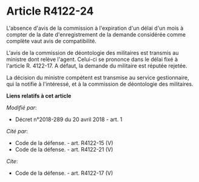 # Article R4122-24

L'absence d'avis de la commission à l'expiration d'un délai d'un mois à compter de la date d'enregistrement de la demande
considérée comme complète vaut avis de compatibilité. 

L'avis de la commission de déontologie des militaires est transmis au ministre dont relève l'agent. Celui-ci se prononce dans
le délai fixé à l'article R. 4122-17. A défaut, la demande du militaire est réputée rejetée. 

La décision du ministre compétent est transmise au service gestionnaire, qui la notifie à l'intéressé, et à la commission de
déontologie des militaires.

**Liens relatifs à cet article**

_Modifié par_:

  - Décret n°2018-289 du 20 avril 2018 - art. 1

_Cité par_:

  - Code de la défense. - art. R4122-15 (V)
  - Code de la défense. - art. R4122-21 (V)

_Cite_:

  - Code de la défense. - art. R4122-17 (V)
